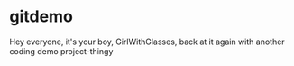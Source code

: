 # gitdemo

Hey everyone, it's your boy, GirlWithGlasses, back at it again with another coding demo project-thingy

